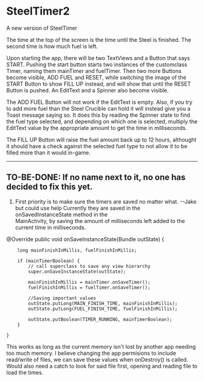 # SteelTimer2
A new version of SteelTimer

The time at the top of the screen is the time until the Steel is finished. The second time is how much fuel is left.

Upon starting the app, there will be two TextViews and a Button that says START. Pushing the start button starts two instances of the 
customclass Timer, naming them mainTimer and fuelTimer. Then two more Buttons become visible, ADD FUEL and RESET, while switching the image
of the START Button to show FILL UP instead, and will show that until the RESET Button is pushed. An EditText and a Spinner also become 
visible.

The ADD FUEL Button will not work if the EditText is empty. Also, if you try to add more fuel than the Steel Crucible can hold it will 
instead give you a Toast message saying so. It does this by reading the Spinner state to find the fuel type selected, and depending on 
which one is selected, multiply the EditText value by the appropriate amount to get the time in milliseconds.

The FILL UP Button will raise the fuel amount back up to 12 hours, althought it should have a check against the selected fuel type to not 
allow it to be filled more than it would in-game.

------------------------------------
TO-BE-DONE: If no name next to it, no one has decided to fix this yet.
------------------------------------

1. First priority is to make sure the timers are saved no matter what.  --Jake but could use help
Currently they are saved in the onSavedInstanceState method in the       
MainActivity, by saving the amount of milliseconds left added to the current time in milliseconds.

@Override
    public void onSaveInstanceState(Bundle outState) {

        long mainFinishInMillis, fuelFinishInMillis;

        if (mainTimerBoolean) {
            // call superclass to save any view hierarchy
            super.onSaveInstanceState(outState);

            mainFinishInMillis = mainTimer.onSaveTimer();
            fuelFinishInMillis = fuelTimer.onSaveTimer();

            //Saving important values
            outState.putLong(MAIN_FINISH_TIME, mainFinishInMillis);
            outState.putLong(FUEL_FINISH_TIME, fuelFinishInMillis);

            outState.putBoolean(TIMER_RUNNING, mainTimerBoolean);
        }

    }

This works as long as the current memory isn't lost by another app needing too much memory. I believe changing the app permisions to 
include read/write of files, we can save these values when onDestroy() is called. Would also need a catch to look for said file first, 
opening and reading file to load the times.

